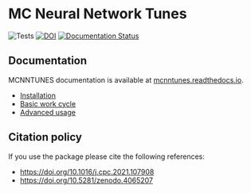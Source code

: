 # MC Neural Network Tunes

![Tests](https://github.com/scarrazza/mcnntune/workflows/Tests/badge.svg)
[![DOI](https://zenodo.org/badge/DOI/10.5281/zenodo.4065208.svg)](https://doi.org/10.5281/zenodo.4065208)
[![Documentation Status](https://readthedocs.org/projects/mcnntunes/badge/?version=latest)](https://mcnntunes.readthedocs.io/en/latest/?badge=latest)

## Documentation

MCNNTUNES documentation is available at [mcnntunes.readthedocs.io](https://mcnntunes.readthedocs.io).

- [Installation](https://mcnntunes.readthedocs.io/en/latest/installation.html)
- [Basic work cycle](https://mcnntunes.readthedocs.io/en/latest/basic_work_cycle.html)
- [Advanced usage](https://mcnntunes.readthedocs.io/en/latest/advanced_usage.html)

## Citation policy

If you use the package please cite the following references:
- https://doi.org/10.1016/j.cpc.2021.107908
- https://doi.org/10.5281/zenodo.4065207
